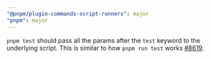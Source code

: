 ```yaml
---
"@pnpm/plugin-commands-script-runners": major
"pnpm": major
---
```


`pnpm test` should pass all the params after the `test` keyword to the underlying script. This is similar to how `pnpm run test` works [#8619](https://github.com/pnpm/pnpm/pull/8619).
